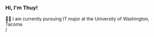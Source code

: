 ### Hi, I'm Thuy!
:woman_technologist: I am currently pursuing IT major at the University of Washington, Tacoma <br>/
